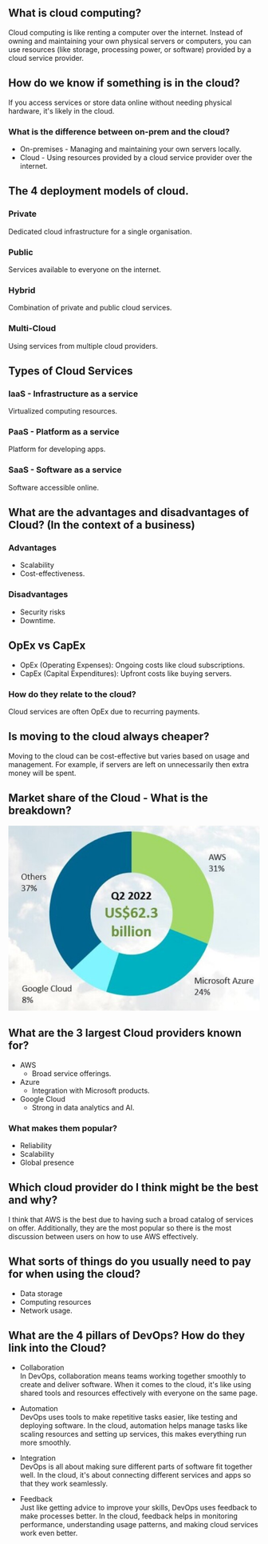## What is cloud computing?
Cloud computing is like renting a computer over the internet. Instead of owning and maintaining your own physical servers or computers, you can use resources (like storage, processing power, or software) provided by a cloud service provider.
## How do we know if something is in the cloud?
If you access services or store data online without needing physical hardware, it's likely in the cloud.

### What is the difference between on-prem and the cloud?
* On-premises - Managing and maintaining your own servers locally.
* Cloud - Using resources provided by a cloud service provider over the internet.
## The 4 deployment models of cloud.
### Private
Dedicated cloud infrastructure for a single organisation.
### Public
Services available to everyone on the internet.
### Hybrid
Combination of private and public cloud services.
### Multi-Cloud
Using services from multiple cloud providers.

## Types of Cloud Services
### IaaS - Infrastructure as a service
Virtualized computing resources.
### PaaS - Platform as a service
Platform for developing apps.
### SaaS - Software as a service
Software accessible online.

## What are the advantages and disadvantages of Cloud? (In the context of a business)
### Advantages
* Scalability
* Cost-effectiveness.
### Disadvantages
* Security risks
* Downtime.

## OpEx vs CapEx
* OpEx (Operating Expenses): Ongoing costs like cloud subscriptions.
* CapEx (Capital Expenditures): Upfront costs like buying servers.

### How do they relate to the cloud?
Cloud services are often OpEx due to recurring payments.

## Is moving to the cloud always cheaper?
Moving to the cloud can be cost-effective but varies based on usage and management. For example, if servers are left on unnecessarily then extra money will be spent.

## Market share of the Cloud - What is the breakdown?
![img.png](img.png)

## What are the 3 largest Cloud providers known for?
* AWS
  * Broad service offerings.
* Azure
  * Integration with Microsoft products.
* Google Cloud
  * Strong in data analytics and AI.
### What makes them popular?
* Reliability
* Scalability
* Global presence

## Which cloud provider do I think might be the best and why?
I think that AWS is the best due to having such a broad catalog of services on offer. Additionally, they are the most popular so there is the most discussion between users on how to use AWS effectively.
## What sorts of things do you usually need to pay for when using the cloud?
* Data storage
* Computing resources
* Network usage.
## What are the 4 pillars of DevOps? How do they link into the Cloud?
* Collaboration<br>
In DevOps, collaboration means teams working together smoothly to create and deliver software. When it comes to the cloud, it's like using shared tools and resources effectively with everyone on the same page.

* Automation<br>
DevOps uses tools to make repetitive tasks easier, like testing and deploying software. In the cloud, automation helps manage tasks like scaling resources and setting up services, this makes everything run more smoothly.

* Integration<br>
DevOps is all about making sure different parts of software fit together well. In the cloud, it's about connecting different services and apps so that they work seamlessly.

* Feedback<br>
Just like getting advice to improve your skills, DevOps uses feedback to make processes better. In the cloud, feedback helps in monitoring performance, understanding usage patterns, and making cloud services work even better.
